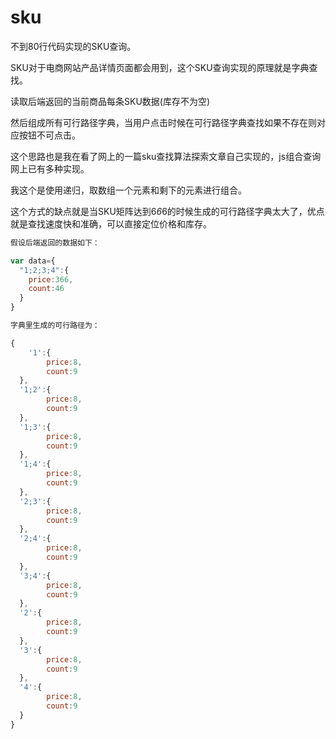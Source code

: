 sku
===
不到80行代码实现的SKU查询。

SKU对于电商网站产品详情页面都会用到，这个SKU查询实现的原理就是字典查找。

读取后端返回的当前商品每条SKU数据(库存不为空)

然后组成所有可行路径字典，当用户点击时候在可行路径字典查找如果不存在则对应按钮不可点击。

这个思路也是我在看了网上的一篇sku查找算法探索文章自己实现的，js组合查询网上已有多种实现。

我这个是使用递归，取数组一个元素和剩下的元素进行组合。

这个方式的缺点就是当SKU矩阵达到6*6*6的时候生成的可行路径字典太大了，优点就是查找速度快和准确，可以直接定位价格和库存。


```javascript
假设后端返回的数据如下：

var data={
  "1;2;3;4":{
    price:366,
    count:46
  }
}

字典里生成的可行路径为：

{
	'1':{
		price:8,
		count:9
  },
  '1;2':{
		price:8,
		count:9
  },
  '1;3':{
		price:8,
		count:9
  },
  '1;4':{
		price:8,
		count:9
  },
  '2;3':{
		price:8,
		count:9
  },
  '2;4':{
		price:8,
		count:9
  },
  '3;4':{
		price:8,
		count:9
  },
  '2':{
		price:8,
		count:9
  },
  '3':{
		price:8,
		count:9
  },
  '4':{
		price:8,
		count:9
  }
}

```
